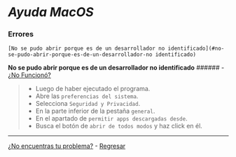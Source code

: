 # _Ayuda MacOS_
### Errores
`[No se pudo abrir porque es de un desarrollador no identificado](#no-se-pudo-abrir-porque-es-de-un-desarrollador-no identificado)`

**No se pudo abrir porque es de un desarrollador no identificado** ###### - [¿No Funcionó?](https://github.com/shernandezz/zoom-links#mi-problema-no-fue-resuelto-por-la-ayuda)

>+ Luego de haber ejecutado el programa.
>+ Abre las `preferencias del sistema`.
>+ Selecciona `Seguridad y Privacidad`.
>+ En la parte inferior de la pestaña `general`.
>+ En el apartado de `permitir apps descargadas desde`.
>+ Busca el botón de `abrir de todos modos` y haz click en él.


***
[¿No encuentras tu problema?](https://github.com/shernandezz/zoom-links#mi-problema-no-está-listado) - [Regresar](https://github.com/shernandezz/zoom-links#ayuda)